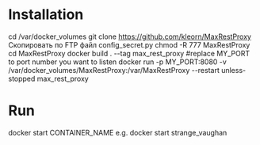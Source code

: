 # Installation
cd /var/docker_volumes
git clone https://github.com/kleorn/MaxRestProxy
Скопировать по FTP файл config_secret.py
chmod -R 777 MaxRestProxy
cd MaxRestProxy
docker build . --tag max_rest_proxy
#replace MY_PORT to port number you want to listen
docker run -p MY_PORT:8080 -v /var/docker_volumes/MaxRestProxy:/var/MaxRestProxy --restart unless-stopped max_rest_proxy

# Run
docker start CONTAINER_NAME
e.g.
docker start strange_vaughan